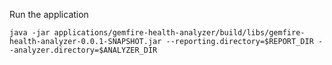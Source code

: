 


Run the application

```shell
java -jar applications/gemfire-health-analyzer/build/libs/gemfire-health-analyzer-0.0.1-SNAPSHOT.jar --reporting.directory=$REPORT_DIR --analyzer.directory=$ANALYZER_DIR
```
